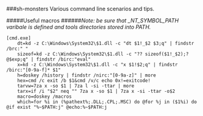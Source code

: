 ###sh-monsters
Various command line scenarios and tips.

#####Useful macros
######*Note: be sure that _NT_SYMBOL_PATH varibale is defined and tools directories stored into PATH.*
```
[cmd.exe]
    dt=kd -z C:\Windows\System32\$1.dll -c "dt $1!_$2 $3;q" | findstr /brc:" "
    sizeof=kd -z C:\Windows\System32\$1.dll -c "?? sizeof($1!_$2);? @$exp;q" | findstr /birc:"eval"
    x=kd -z C:\Windows\System32\$1.dll -c "x $1!$2;q" | findstr /birc:"[0-9a-f]* $1"
    h=doskey /history | findstr /nirc:"[0-9a-z]" | more
    hex=cmd /c exit /b $1&cmd /v/c echo 0x!=exitcode!
    tarvw=7za x -so $1 | 7za l -si -ttar | more
    tarx=if /i "$2" neq "" 7za x -so $1 | 7za x -si -ttar -o$2
    macro=doskey /macros
    which=for %i in (%pathext%;.DLL;.CPL;.MSC) do @for %j in ($1%i) do @if exist "%~$PATH:j" @echo:%~$PATH:j
```
